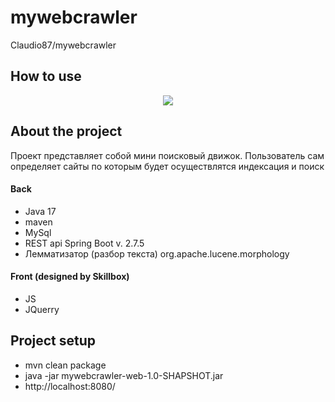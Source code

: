 # mywebcrawler
Claudio87/mywebcrawler

## How to use

<p align="center">
<img src="https://media.giphy.com/media/kECpaOfydBanXOC1C8/giphy.gif"></p>

## About the project

Проект представляет собой мини поисковый движок. Пользователь сам определяет сайты 
по которым будет осуществлятся индексация и поиск

#### Back

 - Java 17
 - maven
 - MySql
 - REST api Spring Boot v. 2.7.5
 - Лемматизатор (разбор текста) org.apache.lucene.morphology
 
#### Front (designed by Skillbox)

 - JS
 - JQuerry 

## Project setup

 - mvn clean package
 - java -jar mywebcrawler-web-1.0-SHAPSHOT.jar
 - http://localhost:8080/
